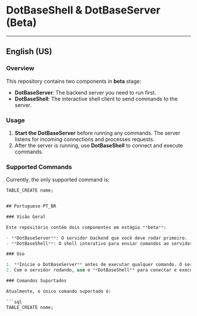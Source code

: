 # DotBaseShell & DotBaseServer (Beta)

---

## English (US)

### Overview

This repository contains two components in **beta** stage:

- **DotBaseServer**: The backend server you need to run first.  
- **DotBaseShell**: The interactive shell client to send commands to the server.

### Usage

1. **Start the DotBaseServer** before running any commands. The server listens for incoming connections and processes requests.  
2. After the server is running, use **DotBaseShell** to connect and execute commands.

### Supported Commands

Currently, the only supported command is:

```sql
TABLE_CREATE name;


## Portuguese-PT_BR

### Visão Geral

Este repositório contém dois componentes em estágio **beta**:

- **DotBaseServer**: O servidor backend que você deve rodar primeiro.  
- **DotBaseShell**: O shell interativo para enviar comandos ao servidor.

### Uso

1. **Inicie o DotBaseServer** antes de executar qualquer comando. O servidor fica aguardando conexões e processa as requisições.  
2. Com o servidor rodando, use o **DotBaseShell** para conectar e executar comandos.

### Comandos Suportados

Atualmente, o único comando suportado é:

```sql
TABLE_CREATE nome;

